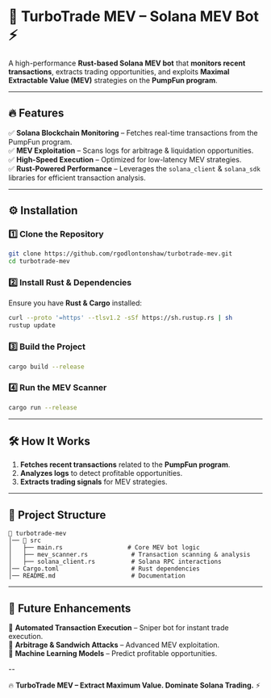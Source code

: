 # 🚀 TurboTrade MEV – Solana MEV Bot ⚡  

A high-performance **Rust-based Solana MEV bot** that **monitors recent transactions**, extracts trading opportunities, and exploits **Maximal Extractable Value (MEV)** strategies on the **PumpFun program**.  

---

## 🔥 Features  

✅ **Solana Blockchain Monitoring** – Fetches real-time transactions from the PumpFun program.  
✅ **MEV Exploitation** – Scans logs for arbitrage & liquidation opportunities.  
✅ **High-Speed Execution** – Optimized for low-latency MEV strategies.  
✅ **Rust-Powered Performance** – Leverages the `solana_client` & `solana_sdk` libraries for efficient transaction analysis.  

---

## ⚙️ Installation  

### 1️⃣ Clone the Repository  
```sh
git clone https://github.com/rgodlontonshaw/turbotrade-mev.git
cd turbotrade-mev
```

### 2️⃣ Install Rust & Dependencies  
Ensure you have **Rust & Cargo** installed:  
```sh
curl --proto '=https' --tlsv1.2 -sSf https://sh.rustup.rs | sh
rustup update
```

### 3️⃣ Build the Project  
```sh
cargo build --release
```

### 4️⃣ Run the MEV Scanner  
```sh
cargo run --release
```

---

## 🛠 How It Works  

1. **Fetches recent transactions** related to the **PumpFun program**.  
2. **Analyzes logs** to detect profitable opportunities.  
3. **Extracts trading signals** for MEV strategies.  

---

## 📂 Project Structure  

```
📂 turbotrade-mev
│── 📂 src
│   ├── main.rs                  # Core MEV bot logic
│   ├── mev_scanner.rs            # Transaction scanning & analysis
│   ├── solana_client.rs          # Solana RPC interactions
│── Cargo.toml                    # Rust dependencies
│── README.md                     # Documentation
```

---

## 📌 Future Enhancements  

🔹 **Automated Transaction Execution** – Sniper bot for instant trade execution.  
🔹 **Arbitrage & Sandwich Attacks** – Advanced MEV exploitation.  
🔹 **Machine Learning Models** – Predict profitable opportunities.  

--

🔥 **TurboTrade MEV – Extract Maximum Value. Dominate Solana Trading.** ⚡  
